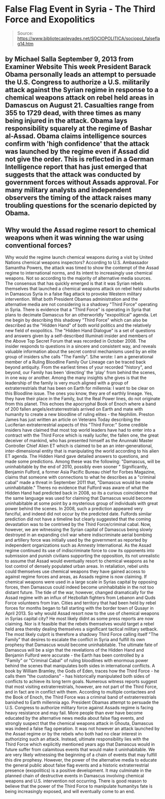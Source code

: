 # False Flag Event in Syria - The Third Force and Exopolitics

> Source: https://www.bibliotecapleyades.net/SOCIOPOLITICA/sociopol_falseflag14.htm

by Michael Salla
September 9, 2013
from
Examiner Website
This week President
Barack Obama personally
leads an attempt to persuade the U.S. Congress to authorize a U.S.
militarily attack against the Syrian regime in response to a chemical
weapons attack on rebel held areas in Damascus on August 21.
Casualties range from 355 to 1729 dead,
with three times as many being injured in the attack.
Obama lays
responsibility squarely at the regime of Bashar al-Assad. Obama claims intelligence sources confirm with
'high confidence' that the attack was launched by the regime even if Assad
did not give the order.
This is reflected in a
German Intelligence report that has just
emerged that suggests that the attack was conducted by government forces
without Assads approval.
For many military analysts and independent
observers the timing of the attack raises many troubling questions for the
scenario depicted by Obama.
-
Why would the Assad regime resort to chemical
weapons when it was winning the war using conventional forces?
-
Why
would the regime launch chemical weapons during a visit by United Nations
chemical weapons inspectors?
According to U.S.
Ambassador Samantha
Powers, the attack was timed to show the contempt of the
Assad regime to international norms, and its intent to increasingly use
chemical weapons.
Not so according to the majority of alternative
media sources.
The consensus that has quickly emerged is that it was
Syrian rebels themselves
that launched a
chemical weapons attack on rebel held suburbs in Damascus Syria in a false
flag attack to provoke Western military intervention.
What both President
Obamas administration and the alternative media are not considering is a
shadowy "Third Force" operating in Syria.
There is evidence that a "Third Force" is
operating in Syria that plans to decimate Damascus for an otherworldly "exopolitical"
agenda.
Let me begin by describing this shadowy "Third
Force" which can also be described as the "Hidden Hand" of both world
politics and the relatively new field of exopolitics.
The "Hidden
Hand Dialogue" is a set of questions and answers given by a
self-described Illuminati insider and members of the
Above Top Secret Forum that was recorded in October 2008.
The insider responds to questions in a sincere
and consistent way, and reveals valuable information about the secret
control mechanisms used by an elite group of insiders s/he calls "The
Family".
S/he wrote:
I am a generational member of a Ruling
Bloodline Family
Our Lineage can be traced back beyond antiquity. From
the earliest times of your recorded "history", and beyond, our Family
has been 'directing' the 'play' from behind the scenes, in one way or
another.
Among the many insights s/he gives is that the
leadership of the family is very much aligned with a
group of extraterrestrials that has been on Earth for millennia:
I want to be clear on this Bloodline issue.
The ones you know, they are of earthly lineage. Yes, they have their
place in the Family, but the Real Power lines, do not originate from
this planet.
This echoes the apocryphal
Book of Enoch where a band of 200 fallen
angels/extraterrestrials arrived on Earth and mate with humanity to create a
new bloodline of ruling elites - the Nephilim.
Preston James has just written
an article on Veterans Today describing the Luciferian extraterrestrial
aspects of this "Third Force:"
Some credible insiders have claimed that
most top world leaders have had to enter into a contract with the Third
Force which is really lucifer, the fallen one, the great deceiver of
mankind, who has presented himself as
the Anunnaki Master Controller
Chief Alien ET which is claimed to be an an inter-generational,
inter-dimensional entity that is manipulating the world according to his
alien ET agenda.
The Hidden Hand gave detailed answers to
questions, and made some predictions.
Among these was
the following:
"Damascus, will be uninhabitable by the end
of 2010, possibly even sooner
"
Significantly,
Benjamin Fulford, a former Asia Pacific Bureau chief for
Forbes Magazine, claims that someone with connections to what he describes
as a "criminal cabal"
made a threat in September 2011 that,
"Damascus would be made uninhabitable."
Theres no evidence that Fulford was aware of
what the Hidden Hand had predicted back in 2008, so its a curious
coincidence that the same language was used for claiming that Damascus would
become uninhabitable at some point by a mysterious group of individuals with
great power behind the scenes.
In 2008, such a prediction appeared very
fanciful, and indeed did not occur by the predicted date. Fulfords similar
prediction did not have a timeline but clearly suggested that the coming
devastation was to be contrived by the Third Force/criminal cabal.
Now, however, we are witnessing the Syrian
capital of Damascus being slowly destroyed in an expanding civil war where
indiscriminate aerial bombing and artillery force was initially used by the
government as reported by independent organizations such as
Amnesty International.
As the Assad regime continued its use of
indiscriminate force to cow its opponents into submission and punish
civilians supporting the opposition, its not unrealistic to assume that
Assad would eventually resort to chemical weapons as he lost control of
densely populated urban areas.
In retaliation, rebel units could themselves use
chemical weapons they have gained access to against regime forces and areas,
as Assads regime is now claiming. If chemical weapons were used in a large
scale in Syrias capital by opposing forces, then Damascus could indeed
become uninhabitable in the not too distant future.
The tide of the war, however, changed
dramatically for the Assad regime with an influx of Hezbollah fighters from
Lebanon and Quds Force volunteers from Iran.
Cities and territory that had been held by rebel
forces for months began to fall starting with the border town of
Qusayr in April 2013. So why would Assad resort now to the use of
chemical weapons in Syrias capital city? He most likely didnt as some
press reports are now claiming.
Nor is it feasible that the rebels themselves
would target a rebel held area thereby dealing themselves a significant
tactical military setback.
The most likely culprit is therefore a shadowy
Third Force calling itself "The Family" that desires to escalate the
conflict in Syria and fulfill its own prophesy that Damascus would become
uninhabitable.
The ultimate fate of Damascus will be a sign
that the revelations of the Hidden Hand and Benjamin Fulford were accurate -
the Earth has been controlled by a "Family" or "Criminal Cabal" of ruling
bloodlines with enormous power behind the scenes that manipulates both sides
in international conflicts.
A book by William Bramley, the
Gods of Eden, traces how the Third Force -
he calls them "the custodians" - has historically manipulated both sides of
conflicts to achieve its long term goals.
Numerous witness reports suggest that most
visiting extraterrestrials, however, are not part of the Third Force, and in
fact are in conflict with them. According to multiple contactees and the
Book of Enoch, the Third Force was a criminal band of extraterrestrials
banished to Earth millennia ago.
President Obamas attempt to persuade the U.S.
Congress to authorize military force against Assads regime is facing
heavy resistance and may fail.
More people than ever have become educated by
the alternative news media about false flag events, and strongly suspect
that the chemical weapons attack in Ghouta, Damascus was indeed a false flag
operation.
It was not however an attack launched by the
Assad regime or by the rebels who both had no clear interest in authorizing
such an attack.
Instead, ultimate responsibility lies with the Third Force
which explicitly mentioned years ago that Damascus would in future suffer
from calamitous events that would make it uninhabitable.
We are very likely witnessing the beginning of a
chain of events that may fulfill this dire prophesy.
However, the power of the alternative media to
educate the general public about false flag events and a historic
extraterrestrial presence (exopolitics) is a positive development. It may
culminate in the planned chain of destructive events in Damascus involving
chemical weapons and U.S. intervention not occurring.
There is good reason to believe that the power
of the Third Force to manipulate humanitys fate is being increasingly
exposed, and will eventually come to an end.
